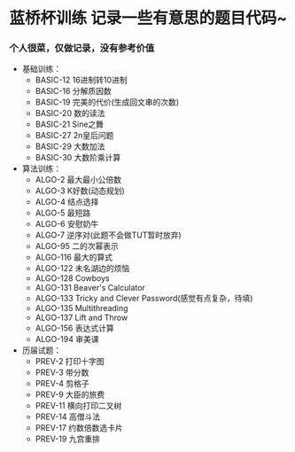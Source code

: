 # 蓝桥杯训练 记录一些有意思的题目代码~

### 个人很菜，仅做记录，没有参考价值
+ 基础训练：
    + BASIC-12 16进制转10进制
    + BASIC-16 分解质因数
    + BASIC-19 完美的代价(生成回文串的次数)
    + BASIC-20 数的读法
    + BASIC-21 Sine之舞
    + BASIC-27 2n皇后问题
    + BASIC-29 大数加法
    + BASIC-30 大数阶乘计算
+ 算法训练：
    + ALGO-2 最大最小公倍数
    + ALGO-3 K好数(动态规划)
    + ALGO-4 结点选择
    + ALGO-5 最短路
    + ALGO-6 安慰奶牛
    + ALGO-7 逆序对(此题不会做TUT暂时放弃)
    + ALGO-95 二的次幂表示
    + ALGO-116 最大的算式
    + ALGO-122 未名湖边的烦恼
    + ALGO-128 Cowboys
    + ALGO-131 Beaver's Calculator
    + ALGO-133 Tricky and Clever Password(感觉有点复杂，待填)
    + ALGO-135 Multithreading
    + ALGO-137 Lift and Throw
    + ALGO-156 表达式计算
    + ALGO-194 审美课
+ 历届试题：
    + PREV-2 打印十字图
    + PREV-3 带分数
    + PREV-4 剪格子
    + PREV-9 大臣的旅费
    + PREV-11 横向打印二叉树
    + PREV-14 高僧斗法
    + PREV-17 约数倍数选卡片
    + PREV-19 九宫重排